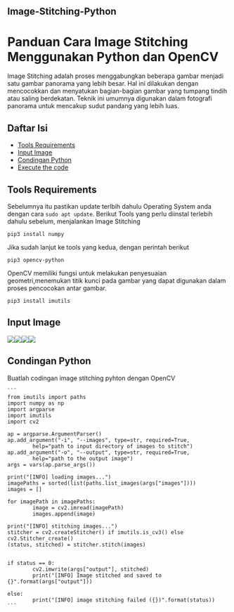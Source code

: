 ## Image-Stitching-Python
# Panduan Cara Image Stitching Menggunakan Python dan OpenCV
Image Stitching adalah proses menggabungkan beberapa gambar menjadi satu gambar panorama yang lebih besar. Hal ini dilakukan dengan mencocokkan dan menyatukan bagian-bagian gambar yang tumpang tindih atau saling berdekatan. Teknik ini umumnya digunakan dalam fotografi panorama untuk mencakup sudut pandang yang lebih luas.

## Daftar Isi
   - [Tools Requirements](#Tools-Requirements)
   - [Input Image](#Input-Image)
   - [Condingan Python](#Condingan-Python)
   - [Execute the code](#Execute-the-code)

## Tools Requirements
Sebelumnya itu pastikan update terlbih dahulu Operating System anda dengan cara `sudo apt update`. 
Berikut Tools yang perlu diinstal terlebih dahulu sebelum, menjalankan Image Stitching

    pip3 install numpy

Jika sudah lanjut ke tools yang kedua, dengan perintah berikut

    pip3 opencv-python

OpenCV memiliki fungsi untuk melakukan penyesuaian geometri,menemukan titik kunci pada gambar yang dapat digunakan dalam proses pencocokan antar gambar.

    pip3 install imutils

## Input Image

   <div align="center">
     <div style="display:flex; flex-wrap:wrap;">
       <img src="https://github.com/FakhriNaufal25/Image-Stitching-Python_Pemrosesan-Parallel/blob/main/Image%20Stitching%20Python/image-input/image1/IMG_20231116_114126.jpg">
       <img src="https://github.com/FakhriNaufal25/Image-Stitching-Python_Pemrosesan-Parallel/blob/main/Image%20Stitching%20Python/image-input/image1/IMG_20231116_114129.jpg">
       <img src="https://github.com/FakhriNaufal25/Image-Stitching-Python_Pemrosesan-Parallel/blob/main/Image%20Stitching%20Python/image-input/image1/IMG_20231116_114132.jpg">
       <img src="https://github.com/FakhriNaufal25/Image-Stitching-Python_Pemrosesan-Parallel/blob/main/Image%20Stitching%20Python/image-input/image1/IMG_20231116_114134.jpg">
     </div>
   </div>

## Condingan Python
Buatlah codingan image stitching pyhton dengan OpenCV

    ```
    from imutils import paths
    import numpy as np
    import argparse
    import imutils
    import cv2

    ap = argparse.ArgumentParser()
    ap.add_argument("-i", "--images", type=str, required=True,
            help="path to input directory of images to stitch")
    ap.add_argument("-o", "--output", type=str, required=True,
            help="path to the output image")
    args = vars(ap.parse_args())

    print("[INFO] loading images...")
    imagePaths = sorted(list(paths.list_images(args["images"])))
    images = []

    for imagePath in imagePaths:
            image = cv2.imread(imagePath)
            images.append(image)

    print("[INFO] stitching images...")
    stitcher = cv2.createStitcher() if imutils.is_cv3() else cv2.Stitcher_create()
    (status, stitched) = stitcher.stitch(images)


    if status == 0:
            cv2.imwrite(args["output"], stitched)
            print("[INFO] Image stitched and saved to {}".format(args["output"]))

    else:
            print("[INFO] image stitching failed ({})".format(status))
    ```

